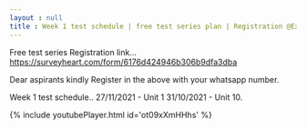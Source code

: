 ```yaml
---
layout : null
title : Week 1 test schedule | free test series plan | Registration @Exploring TRB Chemistry
---
```


Free test series Registration link...
https://surveyheart.com/form/6176d424946b306b9dfa3dba

Dear aspirants kindly Register in the above  with your whatsapp number. 

Week 1 test schedule.. 
27/11/2021 - Unit 1
31/10/2021 - Unit 10.



{% include youtubePlayer.html id='ot09xXmHHhs' %}
